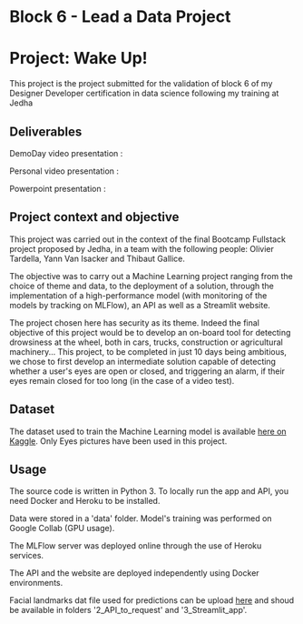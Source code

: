 # Block 6 - Lead a Data Project
# Project: Wake Up!


This project is the project submitted for the validation of block 6 of my Designer Developer certification in data science following my training at Jedha

## Deliverables

DemoDay video presentation : 

Personal video presentation : 

Powerpoint presentation : 

## Project context and objective

This project was carried out in the context of the final Bootcamp Fullstack project proposed by Jedha, in a team with the following people: Olivier Tardella, Yann Van Isacker and Thibaut Gallice.

The objective was to carry out a Machine Learning project ranging from the choice of theme and data, to the deployment of a solution, through the implementation of a high-performance model (with monitoring of the models by tracking on MLFlow), an API as well as a Streamlit website.

The project chosen here has security as its theme. Indeed the final objective of this project would be to develop an on-board tool for detecting drowsiness at the wheel, both in cars, trucks, construction or agricultural machinery...
This project, to be completed in just 10 days being ambitious, we chose to first develop an intermediate solution capable of detecting whether a user's eyes are open or closed, and triggering an alarm, if their eyes remain closed for too long (in the case of a video test).

## Dataset

The dataset used to train the Machine Learning model is available  [here on Kaggle](https://www.kaggle.com/datasets/dheerajperumandla/drowsiness-dataset). Only Eyes pictures have been used in this project.

## Usage

The source code is written in Python 3.
To locally run the app and API, you need Docker and Heroku to be installed.

Data were stored in a 'data' folder.
Model's training was performed on Google Collab (GPU usage). 

The MLFlow server was deployed online through the use of Heroku services.

The API and the website are deployed independently using Docker environments.

Facial landmarks dat file used for predictions can be upload [here](https://github.com/italojs/facial-landmarks-recognition/blob/master/shape_predictor_68_face_landmarks.dat) and shoud be available in folders '2_API_to_request' and '3_Streamlit_app'.

